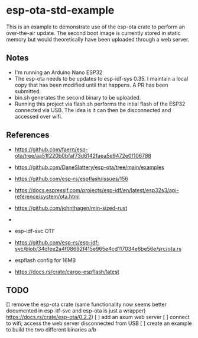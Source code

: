 
# esp-ota-std-example
This is an example to demonstrate use of the esp-ota crate to perform an over-the-air update. The second boot image 
is currently stored in static memory but would theoretically have been uploaded through a web server.

## Notes
- I'm running an Arduino Nano ESP32 
- The esp-ota needs to be updates to esp-idf-sys 0.35. I maintain a local copy that has been modified until that happens. A PR has been submitted.
- bin.sh generates the second binary to be uploaded. 
- Running this project via flash.sh performs the intial flash of the ESP32 connected via USB. The idea is it can then be disconnected and accessed over wifi.

## References
- https://github.com/faern/esp-ota/tree/aa51f220b0bfaf73d6142faea5e9472e0f106788
- https://github.com/DaneSlattery/esp-ota/tree/main/examples
- https://github.com/esp-rs/espflash/issues/156
- https://docs.espressif.com/projects/esp-idf/en/latest/esp32s3/api-reference/system/ota.html
- https://github.com/johnthagen/min-sized-rust
- 
- esp-idf-svc OTF
- https://github.com/esp-rs/esp-idf-svc/blob/34dfee2a4f08692f415e965e4cd117034e6be56e/src/ota.rs

- espflash config for 16MB
- https://docs.rs/crate/cargo-espflash/latest

## TODO
[] remove the esp-ota crate (same functionality now seems better documented in esp-itf-svc and esp-ota is just a wrapper)  
https://docs.rs/crate/esp-ota/0.2.2)
[ ] add an axum web server
[ ] connect to wifi; access the web server disconnected from USB
[ ] create an example to build the two different binaries a/b